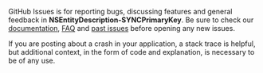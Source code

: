GitHub Issues is for reporting bugs, discussing features and general feedback in **NSEntityDescription-SYNCPrimaryKey**. Be sure to check our [documentation](http://cocoadocs.org/docsets/NSEntityDescription-SYNCPrimaryKey), [FAQ](https://github.com/3lvis/NSEntityDescription-SYNCPrimaryKey/wiki/FAQ) and [past issues](https://github.com/3lvis/NSEntityDescription-SYNCPrimaryKey/issues?state=closed) before opening any new issues.

If you are posting about a crash in your application, a stack trace is helpful, but additional context, in the form of code and explanation, is necessary to be of any use.
